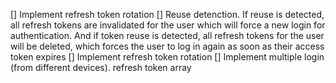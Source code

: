 [] Implement refresh token rotation
[] Reuse detenction. If reuse is detected, all refresh tokens are invalidated for the user which will force a new login for authentication. And if token reuse is detected, all refresh tokens for the user will be deleted, which forces the user to log in again as soon as their access token expires
[] Implement refresh token rotation
[] Implement multiple login (from different devices). refresh token array

